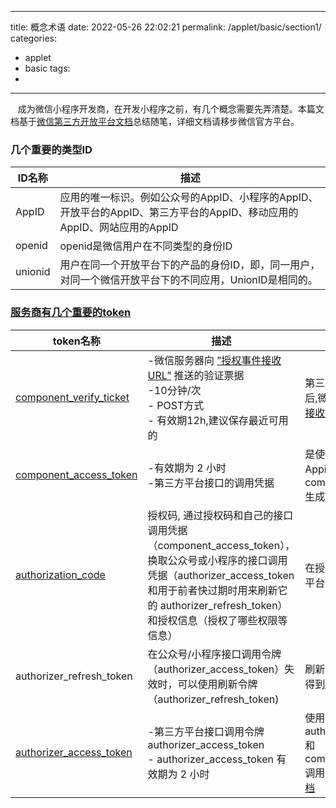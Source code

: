 <!--
 * @Author: “chenshuaifeng110” 997174616@qq.com
 * @Date: 2022-07-05 17:44:03
 * @LastEditors: “chenshuaifeng110” 997174616@qq.com
 * @LastEditTime: 2022-07-06 09:55:34
 * @FilePath: \blog\docs\30.Web\10.vite源码\30.微信小程序开发.md\0.index.md
 * @Description: 这是默认设置,请设置`customMade`, 打开koroFileHeader查看配置 进行设置: https://github.com/OBKoro1/koro1FileHeader/wiki/%E9%85%8D%E7%BD%AE
-->
---
title: 概念术语
date: 2022-05-26 22:02:21
permalink: /applet/basic/section1/
categories:
  - applet
  - basic
tags:
  - 
---

&nbsp;&nbsp; 成为微信小程序开发商，在开发小程序之前，有几个概念需要先弄清楚。本篇文档基于[微信第三方开放平台文档](https://developers.weixin.qq.com/doc/oplatform/Third-party_Platforms/2.0/getting_started/terminology_introduce.html)总结随笔，详细文档请移步微信官方平台。



### 几个重要的类型ID 

| ID名称          | 描述                                                                                                               |
| ------------- | ------------------------------------------------------------------------------------------------------------------ |
| AppID   | 应用的唯一标识。例如公众号的AppID、小程序的AppID、开放平台的AppID、第三方平台的AppID、移动应用的AppID、网站应用的AppID           |
| openid        | openid是微信用户在不同类型的身份ID                      |
| unionid    | 用户在同一个开放平台下的产品的身份ID，即，同一用户，对同一个微信开放平台下的不同应用，UnionID是相同的。                       |

### [服务商有几个重要的token](https://developers.weixin.qq.com/doc/oplatform/Third-party_Platforms/2.0/api/Before_Develop/creat_token.html)

| token名称          | 描述      | 来源                                                                                                     |
| ------------- | ---------------| --------------------------------------------------------------------------------------------------- |
| [component_verify_ticket](https://developers.weixin.qq.com/doc/oplatform/Third-party_Platforms/2.0/api/ThirdParty/token/component_verify_ticket.html)   | -微信服务器向 [”授权事件接收URL”](https://www.freesion.com/article/3566471818/) 推送的验证票据</br> -10分钟/次 </br> - POST方式 </br> - 有效期12h,建议保存最近可用的 | 第三方平台创建审核通过后,微信服务器向 [”授权事件接收URL”](https://www.freesion.com/article/3566471818/) 推送的
|[component_access_token](https://developers.weixin.qq.com/doc/oplatform/Third-party_Platforms/2.0/api/ThirdParty/token/component_access_token.html)| -有效期为 2 小时</br> -第三方平台接口的调用凭据| 是使用第三方平台帐号的 Appid 和 secret 以及 component_verify_ticket 生成的。[接口文档](https://developers.weixin.qq.com/doc/oplatform/Third-party_Platforms/2.0/api/ThirdParty/token/component_access_token.html)
| [authorization_code](https://developers.weixin.qq.com/doc/oplatform/Third-party_Platforms/2.0/api/ThirdParty/token/authorization_info.html#%E8%AF%B7%E6%B1%82%E5%8F%82%E6%95%B0%E8%AF%B4%E6%98%8E)    | 授权码, 通过授权码和自己的接口调用凭据（component_access_token），换取公众号或小程序的接口调用凭据（authorizer_access_token 和用于前者快过期时用来刷新它的 authorizer_refresh_token）和授权信息（授权了哪些权限等信息） | 在授权成功时返回给第三方平台
| authorizer_refresh_token | 在公众号/小程序接口调用令牌（authorizer_access_token）失效时，可以使用刷新令牌（authorizer_refresh_token) | 刷新令牌，获取授权信息时得到[接口文档](https://developers.weixin.qq.com/doc/oplatform/Third-partttps://developers.weixin.qq.com/doc/oplatform/Third-party_Platforms/2.0/api/ThirdParty/token/authorization_info.html) 
| [authorizer_access_token](https://developers.weixin.qq.com/doc/oplatform/Third-party_Platforms/2.0/api/ThirdParty/token/api_authorizer_token.html) | -第三方平台接口调用令牌authorizer_access_token</br>  - authorizer_access_token 有效期为 2 小时| 使用authorizer_refresh_token和component_access_token调用接口刷新而来。[接口文档](https://developers.weixin.qq.com/doc/oplatform/Third-party_Platforms/2.0/api/ThirdParty/token/api_authorizer_token.html) |

